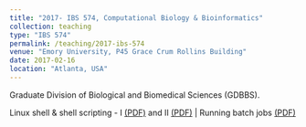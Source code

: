 ```yaml
---
title: "2017- IBS 574, Computational Biology & Bioinformatics"
collection: teaching
type: "IBS 574"
permalink: /teaching/2017-ibs-574
venue: "Emory University, P45 Grace Crum Rollins Building"
date: 2017-02-16
location: "Atlanta, USA"
---
```


Graduate Division of Biological and Biomedical Sciences (GDBBS).

Linux shell & shell scripting - I [(PDF)](http://adinasarapu.github.io/files/Linux_Shell_Class_I.pdf)
 and II [(PDF)](http://adinasarapu.github.io/files/Linux_Shell_Class_II.pdf) | 
Running batch jobs [(PDF)](http://adinasarapu.github.io/files/Cluster_Computing.pdf)
